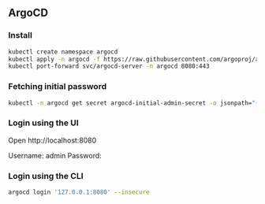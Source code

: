 ## ArgoCD

### Install

```sh
kubectl create namespace argocd
kubectl apply -n argocd -f https://raw.githubusercontent.com/argoproj/argo-cd/stable/manifests/install.yaml
kubectl port-forward svc/argocd-server -n argocd 8080:443
```

### Fetching initial password

```sh
kubectl -n argocd get secret argocd-initial-admin-secret -o jsonpath="{.data.password}" | base64 -d; echo
```

### Login using the UI
Open http://localhost:8080

Username: admin
Password: <password>

### Login using the CLI

```sh
argocd login '127.0.0.1:8080' --insecure
```